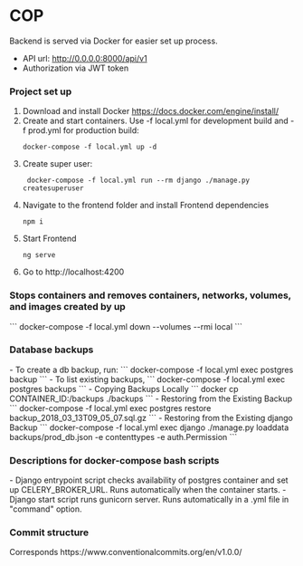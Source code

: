 COP
==============================
Backend is served via Docker for easier set up process.
- API url:  http://0.0.0.0:8000/api/v1
- Authorization via JWT token

<h3>Project set up</h3>

1) Download and install Docker https://docs.docker.com/engine/install/ 
2) Create and start containers. Use -f local.yml for development build and -f prod.yml for production build:
    ```
    docker-compose -f local.yml up -d
    ```
3) Create super user:
    ```
     docker-compose -f local.yml run --rm django ./manage.py createsuperuser
    ```
4) Navigate to the frontend folder and install Frontend dependencies
    ```
    npm i
    ```
5) Start Frontend
    ```
    ng serve
    ```
6) Go to http://localhost:4200
   
<h3>Stops containers and removes containers, networks, volumes, and images created by up</h3>
```
docker-compose -f local.yml down --volumes --rmi local
```

<h3>Database backups</h3>
- To create a db backup, run:
```
docker-compose -f local.yml exec postgres backup
```
- To list existing backups,
```
docker-compose -f local.yml exec postgres backups
```
- Copying Backups Locally
```
docker cp CONTAINER_ID:/backups ./backups
```
- Restoring from the Existing Backup
```
docker-compose -f local.yml exec postgres restore backup_2018_03_13T09_05_07.sql.gz
```
- Restoring from the Existing django Backup
```
 docker-compose -f local.yml exec django ./manage.py loaddata backups/prod_db.json -e contenttypes -e auth.Permission
```
<h3>Descriptions for docker-compose bash scripts</h3>
 - Django entrypoint script checks availability of postgres container and set up CELERY_BROKER_URL. Runs automatically when the container starts.
 - Django start script runs gunicorn server. Runs automatically in a .yml file in "command" option.

<h3>Commit structure</h3>
Corresponds https://www.conventionalcommits.org/en/v1.0.0/
